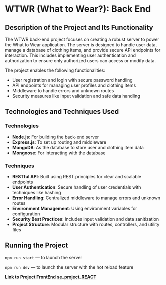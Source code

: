 # WTWR (What to Wear?): Back End

## Description of the Project and Its Functionality

The WTWR back-end project focuses on creating a robust server to power the What to Wear application. The server is designed to handle user data, manage a database of clothing items, and provide secure API endpoints for interaction. This includes implementing user authentication and authorization to ensure only authorized users can access or modify data.

The project enables the following functionalities:

- User registration and login with secure password handling
- API endpoints for managing user profiles and clothing items
- Middleware to handle errors and unknown routes
- Security measures like input validation and safe data handling

## Technologies and Techniques Used

### Technologies

- **Node.js**: For building the back-end server
- **Express.js**: To set up routing and middleware
- **MongoDB**: As the database to store user and clothing item data
- **Mongoose**: For interacting with the database

### Techniques

- **RESTful API**: Built using REST principles for clear and scalable endpoints
- **User Authentication**: Secure handling of user credentials with techniques like hashing
- **Error Handling**: Centralized middleware to manage errors and unknown routes
- **Environment Management**: Using environment variables for configuration
- **Security Best Practices**: Includes input validation and data sanitization
- **Project Structure**: Modular structure with routes, controllers, and utility files

## Running the Project

`npm run start` — to launch the server

`npm run dev` — to launch the server with the hot reload feature

**Link to Project FrontEnd**
[**se_project_REACT**](https://github.com/JennyGlover/se_project_react)
